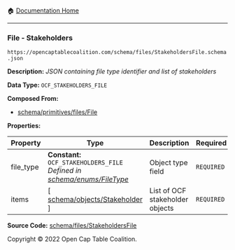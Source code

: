 :house: [Documentation Home](../../../)

---

### File - Stakeholders

`https://opencaptablecoalition.com/schema/files/StakeholdersFile.schema.json`

**Description:** _JSON containing file type identifier and list of stakeholders_

**Data Type:** `OCF_STAKEHOLDERS_FILE`

**Composed From:**

- [schema/primitives/files/File](../../../../schema/primitives/files/File.md)

**Properties:**

| Property  | Type                                                                                                              | Description                     | Required   |
| --------- | ----------------------------------------------------------------------------------------------------------------- | ------------------------------- | ---------- |
| file_type | **Constant:** `OCF_STAKEHOLDERS_FILE`</br>_Defined in [schema/enums/FileType](../../../schema/enums/FileType.md)_ | Object type field               | `REQUIRED` |
| items     | [ [schema/objects/Stakeholder](../../../schema/objects/Stakeholder.md) ]                                          | List of OCF stakeholder objects | `REQUIRED` |

**Source Code:** [schema/files/StakeholdersFile](/../../../../schema/files/StakeholdersFile.schema.json)

Copyright © 2022 Open Cap Table Coalition.
